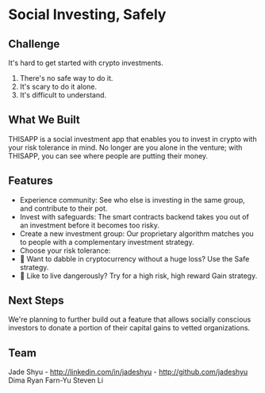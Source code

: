 # Social Investing, Safely

## Challenge

It's hard to get started with crypto investments. 
1. There's no safe way to do it.
2. It's scary to do it alone.
3. It's difficult to understand.


## What We Built

THISAPP is a social investment app that enables you to invest in crypto with your risk tolerance in mind. No longer are you alone in the venture; with THISAPP, you can see where people are putting their money.


## Features

* Experience community: See who else is investing in the same group, and contribute to their pot.
* Invest with safeguards: The smart contracts backend takes you out of an investment before it becomes too risky.
* Create a new investment group: Our proprietary algorithm matches you to people with a complementary investment strategy. 
* Choose your risk tolerance: 
 * 🐠 Want to dabble in cryptocurrency without a huge loss? Use the Safe strategy. 
 * 🐋 Like to live dangerously? Try for a high risk, high reward Gain strategy.


## Next Steps

We're planning to further build out a feature that allows socially conscious investors to donate a portion of their capital gains to vetted organizations.

## Team

Jade Shyu - http://linkedin.com/in/jadeshyu - http://github.com/jadeshyu
Dima
Ryan
Farn-Yu
Steven Li
